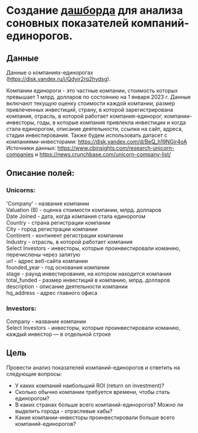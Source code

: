 # Создание [дашборда](https://public.tableau.com/views/Unicorns_16791633199530/Dashboard1?:language=en-US&:sid=FC34DAC2FE14440A8EBE6CBAC9602269-0:0&:redirect=auth&:display_count=n&:origin=viz_share_link) для анализа соновных показателей компаний-единорогов.
  
## Данные
Данные о компаниях-единорогах (https://disk.yandex.ru/i/Qdyir2rq2hydsg). 

Компании единороги - это частные компании, стоимость которых превышает 1 млрд. долларов по состоянию на 1 января 2023 г. Данные включают текущую оценку стоимости каждой компании, размер привлеченных инвестиций, страну, в которой зарегистрирована компания, отрасль, в которой работает компания-единорог, компании-инвесторы, годы, в которые компания привлекла инвестиции и когда стала единорогом, описание деятельности, ссылки на сайт, адреса, стадии инвестирования.
Также будем использовать датасет с компаниями-инвесторами: https://disk.yandex.com/d/BeQ_h19NGir4oA
Источники данных: https://www.cbinsights.com/research-unicorn-companies и https://news.crunchbase.com/unicorn-company-list/

## Описание полей:

### Unicorns: 
'Company' - название компании  
Valuation (B) - оценка стоимости компании, млрд. долларов  
Date Joined - дата, когда компания стала единорогом  
Country - страна регистрации компании  
City - город регистрации компании  
Continent - континент регистрации компании  
Industry - отрасль, в которой работает компания  
Select Investors - инвесторы, которые проинвестировали команию, перечислены через запятую  
url - адрес веб-сайта компании  
founded_year - год основания компании  
stage - раунд инвестирования, на котором находится компания  
total_funded - размер инвестиций в компанию, млрд. долларов  
description - описание деятельности компании  
hq_address - адрес главного офиса 

### Investors: 
Company - название компании  
Select Investors - инвесторы, которые проинвестировали команию, каждый инвестор — в отдельной строке 

## Цель
Провести анализ показателей компаний-единорогов и ответить на следующие вопросы:

- У каких компаний наибольший ROI (return on investment)?
- Сколько обычно компании требуется времени, чтобы стать единорогом?
- В каких странах больше всего компаний-единорогов? Можно ли выделить города - отраслевые хабы?
- Какие компании-инвесторы проинвестировали больше всего компаний-единорогов?

